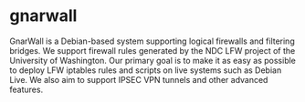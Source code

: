# gnarwall

GnarWall is a Debian-based system supporting logical firewalls and filtering bridges. We support firewall rules generated by the NDC LFW project of the University of Washington. Our primary goal is to make it as easy as possible to deploy LFW iptables rules and scripts on live systems such as Debian Live. We also aim to support IPSEC VPN tunnels and other advanced features.
